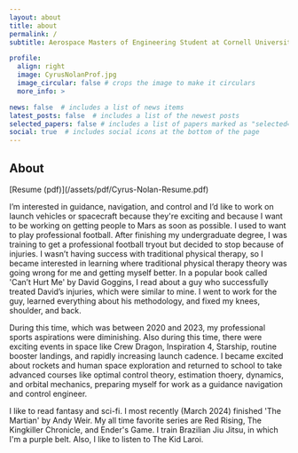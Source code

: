 ```yaml
---
layout: about
title: about
permalink: /
subtitle: Aerospace Masters of Engineering Student at Cornell University graduating in May 2024

profile:
  align: right
  image: CyrusNolanProf.jpg
  image_circular: false # crops the image to make it circulars
  more_info: >

news: false  # includes a list of news items
latest_posts: false  # includes a list of the newest posts
selected_papers: false # includes a list of papers marked as "selected={true}"
social: true  # includes social icons at the bottom of the page
---
```

<h2> About </h2>
[Resume (pdf)](/assets/pdf/Cyrus-Nolan-Resume.pdf)  

I’m interested in guidance, navigation, and control and I’d like to work on launch vehicles or spacecraft because they're exciting and because I want to be working on getting people to Mars as soon as possible. I used to want to play professional football. After finishing my undergraduate degree, I was training to get a professional football tryout but decided to stop because of injuries. I wasn’t having success with traditional physical therapy, so I became interested in learning where traditional physical therapy theory was going wrong for me and getting myself better. In a popular book called 'Can’t Hurt Me' by David Goggins, I read about a guy who successfully treated David’s injuries, which were similar to mine. I went to work for the guy, learned everything about his methodology, and fixed my knees, shoulder, and back.

During this time, which was between 2020 and 2023, my professional sports aspirations were diminishing. Also during this time, there were exciting events in space like Crew Dragon, Inspiration 4, Starship, routine booster landings, and rapidly increasing launch cadence. I became excited about rockets and human space exploration and returned to school to take advanced courses like optimal control theory, estimation thoery, dynamics, and orbital mechanics, preparing myself for work as a guidance navigation and control engineer. 

I like to read fantasy and sci-fi. I most recently (March 2024) finished 'The Martian' by Andy Weir. My all time favorite series are Red Rising, The Kingkiller Chronicle, and Ender's Game. I train Brazilian Jiu Jitsu, in which I'm a purple belt. Also, I like to listen to The Kid Laroi.
